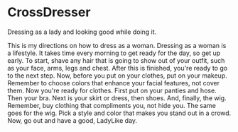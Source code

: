 # CrossDresser
Dressing as a lady and looking good while doing it.

  This is my directions on how to dress as a woman.
Dressing as a woman is a lifestyle. It takes time
every morning to get ready for the day, so get up
early.
   To start, shave any hair that is going to show
out of your outfit, such as your face, arms, legs
and chest. After this is finished, you're ready to
go to the next step.
    Now, before you put on your clothes, put on your
makeup. Remember to choose colors that enhance your
facial features, not cover them.
    Now you're ready for clothes. First put on your
panties and hose. Then your bra. Next is your skirt
or dress, then shoes. And, finally, the wig.
    Remember, buy clothing that compliments you, not
hide you. The same goes for the wig. Pick a style
and color that makes you stand out in a crowd. Now,
go out and have a good, LadyLike day.
